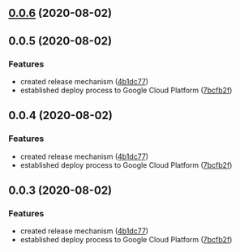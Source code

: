 ## [0.0.6](https://github.com/favetisov/f-card-bot/compare/0.0.5...0.0.6) (2020-08-02)



## 0.0.5 (2020-08-02)


### Features

* created release mechanism ([4b1dc77](https://github.com/favetisov/f-card-bot/commit/4b1dc77e9bbe877d30ba5f4461e2940d5adebb74))
* established deploy process to Google Cloud Platform ([7bcfb2f](https://github.com/favetisov/f-card-bot/commit/7bcfb2fd7317a1cc866124a627f335ac64477992))



## 0.0.4 (2020-08-02)


### Features

* created release mechanism ([4b1dc77](https://github.com/favetisov/f-card-bot/commit/4b1dc77e9bbe877d30ba5f4461e2940d5adebb74))
* established deploy process to Google Cloud Platform ([7bcfb2f](https://github.com/favetisov/f-card-bot/commit/7bcfb2fd7317a1cc866124a627f335ac64477992))



## 0.0.3 (2020-08-02)


### Features

* created release mechanism ([4b1dc77](https://github.com/favetisov/f-card-bot/commit/4b1dc77e9bbe877d30ba5f4461e2940d5adebb74))
* established deploy process to Google Cloud Platform ([7bcfb2f](https://github.com/favetisov/f-card-bot/commit/7bcfb2fd7317a1cc866124a627f335ac64477992))



